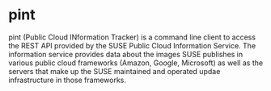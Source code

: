 pint
====

pint (Public Cloud INformation Tracker) is a command line client to access
the REST API provided by the SUSE Public Cloud Information Service. The
information service provides data about the images SUSE publishes in various
public cloud frameworks (Amazon, Google, Microsoft) as well as the
servers that make up the SUSE maintained and operated updae infrastructure
in those frameworks.
